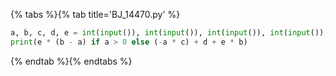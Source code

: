 {% tabs %}{% tab title='BJ_14470.py' %}

```py
a, b, c, d, e = int(input()), int(input()), int(input()), int(input()), int(input())
print(e * (b - a) if a > 0 else (-a * c) + d + e * b)
```

{% endtab %}{% endtabs %}

